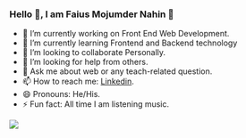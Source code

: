 ### Hello 🤝, I am Faius Mojumder Nahin 👋

- 🔭 I’m currently working on Front End Web Development.
- 🌱 I’m currently learning Frontend and Backend technology
- 👯 I’m looking to collaborate Personally.
- 🤔 I’m looking for help from others.
- 💬 Ask me about web or any teach-related question.
- 📫 How to reach me: [Linkedin](https://www.linkedin.com/in/faius-mojumder-nahin/).
- 😄 Pronouns: He/His.
- ⚡ Fun fact: All time I am listening music.


<img src="https://github-readme-stats.vercel.app/api?username=FaiusNahin&&show_icons=true&title_color=ffffff&icon_color=cead82&text_color=daf7dc&bg_color=151515" />
